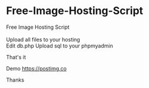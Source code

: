 # Free-Image-Hosting-Script
Free Image Hosting Script<br/><br/>
Upload all files to your hosting<br/>
Edit db.php
Upload sql to your phpmyadmin

That's it<br/>

Demo https://postimg.co<br/>

Thanks<br/>

